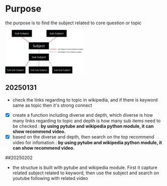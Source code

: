 # Purpose
the purpose is to find the subject related to core question or topic

<img align="justify" src="conceptDiagramDraft.jpg" alt="RadialKnowMap" style="width:50%">

## 20250131
* check the links regarding to topic in wikipedia, and if there is keyword same as topic then it's strong connect
- [X] create a function including diverse and depth, which diverse is how many links regarding to topic and depth is how many sub items need to be checked : **by using pytube and wikipedia python module, it can show recommend video.**
- [X] based on the diverse and depth, then search on the top recommend video for infomation : **by using pytube and wikipedia python module, it can show recommend video.**

##20250202
* the structue is built with pytube and wikipedia module. First it capture related subject related to keyword, then use the subject and search on youtube following with related video
